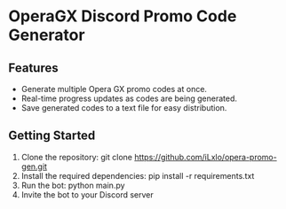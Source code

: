 # OperaGX Discord Promo Code Generator
## Features

- Generate multiple Opera GX promo codes at once.
- Real-time progress updates as codes are being generated.
- Save generated codes to a text file for easy distribution.

## Getting Started

1. Clone the repository:
    git clone https://github.com/iLxlo/opera-promo-gen.git
2. Install the required dependencies:
    pip install -r requirements.txt
3. Run the bot:
    python main.py
4. Invite the bot to your Discord server

